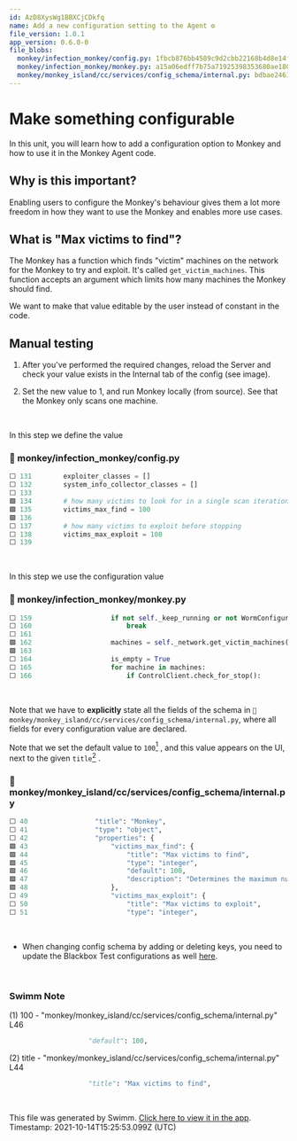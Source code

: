 ```yaml
---
id: AzD8XysWg1BBXCjCDkfq
name: Add a new configuration setting to the Agent ⚙
file_version: 1.0.1
app_version: 0.6.0-0
file_blobs:
  monkey/infection_monkey/config.py: 1fbcb876bb4589c9d2cbb22168b4d8e14f7177cc
  monkey/infection_monkey/monkey.py: a15a06edff7b75a71925398353680ae180cad115
  monkey/monkey_island/cc/services/config_schema/internal.py: bdbae24615730e417ba7421e95358c09e9e2d3a0
---
```


# Make something configurable

In this unit, you will learn how to add a configuration option to Monkey and how to use it in the Monkey Agent code. 

## Why is this important?

Enabling users to configure the Monkey's behaviour gives them a lot more freedom in how they want to use the Monkey and enables more use cases.

## What is "Max victims to find"?

The Monkey has a function which finds "victim" machines on the network for the Monkey to try and exploit. It's called `get_victim_machines`. This function accepts an argument which limits how many machines the Monkey should find.

We want to make that value editable by the user instead of constant in the code.

## Manual testing

1. After you've performed the required changes, reload the Server and check your value exists in the Internal tab of the config (see image).

2. Set the new value to 1, and run Monkey locally (from source). See that the Monkey only scans one machine.

<br/>

In this step we define the value
<!-- NOTE-swimm-snippet: the lines below links your snippet to Swimm -->
### 📄 monkey/infection_monkey/config.py
```python
⬜ 131        exploiter_classes = []
⬜ 132        system_info_collector_classes = []
⬜ 133    
🟩 134        # how many victims to look for in a single scan iteration
🟩 135        victims_max_find = 100
🟩 136    
⬜ 137        # how many victims to exploit before stopping
⬜ 138        victims_max_exploit = 100
⬜ 139    
```

<br/>

In this step we use the configuration value
<!-- NOTE-swimm-snippet: the lines below links your snippet to Swimm -->
### 📄 monkey/infection_monkey/monkey.py
```python
⬜ 159                    if not self._keep_running or not WormConfiguration.alive:
⬜ 160                        break
⬜ 161    
🟩 162                    machines = self._network.get_victim_machines(max_find=WormConfiguration.victims_max_find,
🟩 163                                                                 stop_callback=ControlClient.check_for_stop)
⬜ 164                    is_empty = True
⬜ 165                    for machine in machines:
⬜ 166                        if ControlClient.check_for_stop():
```

<br/>

Note that we have to **explicitly** state all the fields of the schema in `📄 monkey/monkey_island/cc/services/config_schema/internal.py`, where all fields for every configuration value are declared.

Note that we set the default value to `100`[<sup>1</sup>](#1) , and this value appears on the UI, next to the given `title`[<sup>2</sup>](#2) .
<!-- NOTE-swimm-snippet: the lines below links your snippet to Swimm -->
### 📄 monkey/monkey_island/cc/services/config_schema/internal.py
```python
⬜ 40                 "title": "Monkey",
⬜ 41                 "type": "object",
⬜ 42                 "properties": {
🟩 43                     "victims_max_find": {
🟩 44                         "title": "Max victims to find",
🟩 45                         "type": "integer",
🟩 46                         "default": 100,
🟩 47                         "description": "Determines the maximum number of machines the monkey is allowed to scan"
🟩 48                     },
⬜ 49                     "victims_max_exploit": {
⬜ 50                         "title": "Max victims to exploit",
⬜ 51                         "type": "integer",
```

<br/>

* When changing config schema by adding or deleting keys, you need to update the Blackbox Test configurations as well [here](https://github.com/guardicore/monkey/tree/develop/envs/monkey_zoo/blackbox/island_configs).

<br/>

<!-- THIS IS AN AUTOGENERATED SECTION. DO NOT EDIT THIS SECTION DIRECTLY -->
### Swimm Note

<a id="1">(1)</a> 100 - "monkey/monkey_island/cc/services/config_schema/internal.py" L46
```python
                    "default": 100,
```

<a id="2">(2)</a> title - "monkey/monkey_island/cc/services/config_schema/internal.py" L44
```python
                    "title": "Max victims to find",
```

<br/>

This file was generated by Swimm. [Click here to view it in the app](https://swimm.io/link?l=c3dpbW0lM0ElMkYlMkZyZXBvcyUyRlpnMWZscldSZ3ZsczBjMm1GeURJJTJGZG9jcyUyRkF6RDhYeXNXZzFCQlhDakNEa2Zx). Timestamp: 2021-10-14T15:25:53.099Z (UTC)